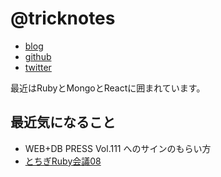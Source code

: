 # @tricknotes

* [blog](https://tricknotes.hateblo.jp/)
* [github](https://github.com/tricknotes)
* [twitter](https://twitter.com/tricknotes)

最近はRubyとMongoとReactに囲まれています。

## 最近気になること

* WEB+DB PRESS Vol.111 へのサインのもらい方
* [とちぎRuby会議08](https://toruby.doorkeeper.jp/events/88857)
